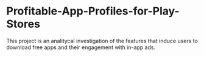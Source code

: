 # Profitable-App-Profiles-for-Play-Stores
This project is an analitycal investigation of the features that induce users to download free apps and their engagement with in-app ads.
